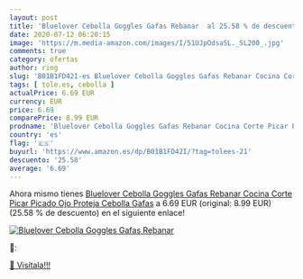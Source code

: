 ```yaml
---
layout: post
title: 'Bluelover Cebolla Goggles Gafas Rebanar  al 25.58 % de descuento'
date: 2020-07-12 06:20:15
image: 'https://m.media-amazon.com/images/I/51UJpOdsaSL._SL200_.jpg'
comments: true
category: ofertas
author: ring
slug: 'B01B1FD42I-es Bluelover Cebolla Goggles Gafas Rebanar Cocina Corte Picar...'
tags: [ tole.es, cebolla ]
actualPrice: 6.69 EUR
currency: EUR
price: 6.69
comparePrice: 8.99 EUR
prodname: 'Bluelover Cebolla Goggles Gafas Rebanar Cocina Corte Picar Picado Ojo Proteja Cebolla Gafas'
country: 'es'
flag: '🇪🇸'
buyurl: 'https://www.amazon.es/dp/B01B1FD42I/?tag=tolees-21'
descuento: '25.58'
average: '6.69'
---
```


Ahora mismo tienes [Bluelover Cebolla Goggles Gafas Rebanar Cocina Corte Picar Picado Ojo Proteja Cebolla Gafas](https://www.amazon.es/dp/B01B1FD42I/?tag=tolees-21) a 6.69 EUR (original: 8.99 EUR) (25.58 %  de descuento) en el siguiente enlace!

[![Bluelover Cebolla Goggles Gafas Rebanar ](https://m.media-amazon.com/images/I/51UJpOdsaSL._SL200_.jpg)](https://www.amazon.es/dp/B01B1FD42I/?tag=tolees-21)

🔎:


[🛒 Visítala!!!](https://www.amazon.es/dp/B01B1FD42I/?tag=tolees-21)
